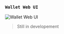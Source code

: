 ### `Wallet Web UI`

![Wallet Web UI](https://user-images.githubusercontent.com/85023604/182558859-3901a510-1639-41ef-baea-4505f09e310e.png)

> Still in developement



